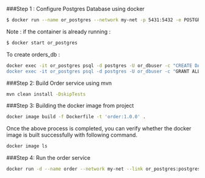 ###Step 1 : Configure Postgres Database using docker

```bash
$ docker run --name or_postgres --network my-net -p 5431:5432 -e POSTGRES_USER=or_dbuser -e POSTGRES_DB=order_db -e POSTGRES_PASSWORD=or_pass -d postgres
```

Note : if the container is already running :

```bash
$ docker start or_postgres 
```

To create orders_db :

```bash
docker exec -it or_postgres psql -d postgres -U or_dbuser -c "CREATE DATABASE order_db;
docker exec -it or_postgres psql -d postgres -U or_dbuser -c "GRANT ALL PRIVILEGES ON DATABASE order_db TO or_dbuser;
```

###Step 2: Build Order service using mvn

```bash
mvn clean install -DskipTests
```

###Step 3: Building the docker image from project

```bash
docker image build -f Dockerfile -t 'order:1.0.0' .
```

Once the above process is completed, you can verify whether the docker image is built successfully with following command.

```bash
docker image ls
```

###Step 4: Run the order service

```bash
docker run -d --name order --network my-net --link or_postgres:postgres -p 8081:8081 order:1.0.0
```


